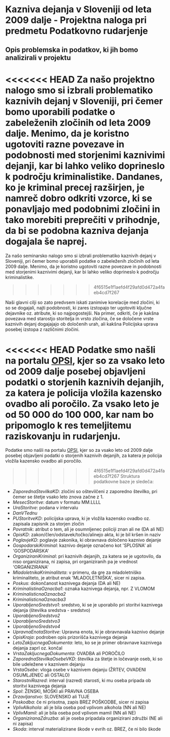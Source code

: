 # Kazniva dejanja v Sloveniji od leta 2009 dalje - Projektna naloga pri predmetu Podatkovno rudarjenje

## Opis problemska in podatkov, ki jih bomo analizirali v projektu
<<<<<<< HEAD
Za našo projektno nalogo smo si izbrali problematiko kaznivih dejanj v Sloveniji, pri čemer bomo uporabili podatke o 
zabeleženih zločinih od leta 2009 dalje. Menimo, da je koristno ugotoviti razne povezave in podobnosti med storjenimi kaznivimi dejanji, kar bi lahko veliko doprineslo k področju kriminalistike. Dandanes, ko je kriminal precej razširjen, je namreč dobro odkriti vzorce, ki se ponavljajo med podobnimi zločini in tako morebiti preprečiti v prihodnje, da bi se podobna kazniva dejanja dogajala še naprej.
=======

Za našo seminarsko nalogo smo si izbrali problematiko kaznivih dejanj v Sloveniji, pri čemer bomo uporabili podatke o
zabeleženih zločinih od leta 2009 dalje. Menimo, da je koristno ugotoviti razne povezave in podobnosti med storjenimi kaznivimi dejanji, kar bi lahko veliko doprineslo k področju kriminalistike.
>>>>>>> 4f6515e1f1aefd4f29afd0d472a4faeb4cd7f267

Naši glavni cilji so zato predvsem iskati zanimive korelacije med zločini, ki so se dogajali, najti podobnosti, ki zares izstopajo ter ugotoviti ključne dejavnike oz. atribute, ki so najpogostejši. Na primer, odkriti, če je kakšna povezava med starostjo storitelja in vrsto zločina, če se določene vrste kaznivih dejanj dogajajajo ob določenih urah, ali kakšna Policijska uprava posebej izstopa z različnimi zločini.

<<<<<<< HEAD
Podatke smo našli na portalu [OPSI](https://podatki.gov.si/dataset/mnzpkazniva-dejanja-od-leta-2009-dalje), kjer so za vsako leto od 2009 dalje posebej objavljeni podatki o storjenih kaznivih dejanjih, za katera je policija vložila kazensko ovadbo ali poročilo. Za vsako leto je od 50 000 do 100 000, kar nam bo pripomoglo k res temeljitemu raziskovanju in rudarjenju.
=======
Podatke smo našli na portalu [OPSI](https://podatki.gov.si/dataset/mnzpkazniva-dejanja-od-leta-2009-dalje), kjer so za vsako leto od 2009 dalje posebej objavljeni podatki o storjenih kaznivih dejanjih, za katera je policija vložila kazensko ovadbo ali poročilo.
>>>>>>> 4f6515e1f1aefd4f29afd0d472a4faeb4cd7f267
Struktura podatkovne baze je sledeča:

- *ZaporednaStevilkaKD*: zločini so oštevilčeni z zaporedno številko, pri čemer se štetje vsako leto znova začne z 1.
- *MesecStoritve*: datum v formatu MM.LLLL
- *UraStoritve*: podana v intervalu
- *DanVTednu*
- *PUStoritveKD*: policijska uprava, ki je vložila kazensko ovadbo oz. zapisala zapisnik za storjen zločin
- *Povratnik*: atribut o tem, ali je osumnljenec policiji znan ali ne (DA ali NE)
- *OpisKD*: zakon/člen/odstavek/točko/alinejo akta, ki je bil kršen in naziv
- *PoglavjeKD*: poglavje zakonika, ki obravnava določeno kaznivo dejanje
- *GospodarskiKriminal*: kaznivo dejanje označeno kot 'SPLOSNA' ali 'GOSPODARSKA'
- *OrganiziraniKriminal*: pri kaznivih dejanjih, za katera se je ugotovilo, da niso organizirana, ni zapisa, pri organiziranih pa je vrednost 'ORGANIZIRANA'
- *MladoletnikaKriminaliteta*: v primeru, da gre za mladoletniško kriminaliteto, je atribut enak 'MLADOLETNIŠKA', sicer ni zapisa.
- *Poskus*: dokončanost kaznivega dejanja (DA ali NE)
- *KriminalistinaOznacba1*: oznaka kaznivega dejanja, npr. Z VLOMOM
- *KriminalisticnaOznacba2*
- *KriminalisticnaOznacba3*
- *UporabljenoSredstvo1*: sredstvo, ki se je uporabilo pri storitvi kaznivega dejanja (številka sredstva - sredstvo)
- *UporabljenoSredstvo2*
- *UporabljenoSredstvo3*
- *UporabljenoSredstvo4*
- *UpravnaEnotaStoritve*: Upravna enota, ki je obravnavala kaznivo dejanje
- *OpisKraja*: podroben opis prizorišča kaznivega dejanja
- *LetoZakljucnegaDokumenta*: leto, ko se je primer obravnave kaznivega dejanja zaprl oz. končal
- *VrstaZakljucnegaDokumenta*: OVADBA ali POROČILO
- *ZaporednaStevilkaOsebeVKD*: številka za štetje in ločevanje oseb, ki so bile udeležene v kaznivem dejanju
- *VrstaOsebe*: vloga osebe v kaznivem dejanju (ŽRTEV, OVADENI OSUMLJENEC ali OSTALO)
- *StarostniRazred*: interval (razred) starosti, ki mu oseba pripada ob storitvi kaznivega dejanja
- *Spol*: ŽENSKI, MOŠKI ali PRAVNA OSEBA
- *Drzavljanstvo*: SLOVENSKO ali TUJE
- *Poskodba*: če ni prisotna, zapis BREZ POŠKODBE, sicer ni zapisa
- *VplivAlkohola*: ali je bila oseba pod vplivom alkohola (NN ali NE)
- *VplivMamil*: ali je bila oseba pod vplivom mamil (NN ali NE)
- *OrganiziranaZdruzba*: ali je oseba pripadala organizirani združbi (NE ali ni zapisa)
- *Skoda*: interval materializirane škode v evrih oz. BREZ, če ni bilo škode
